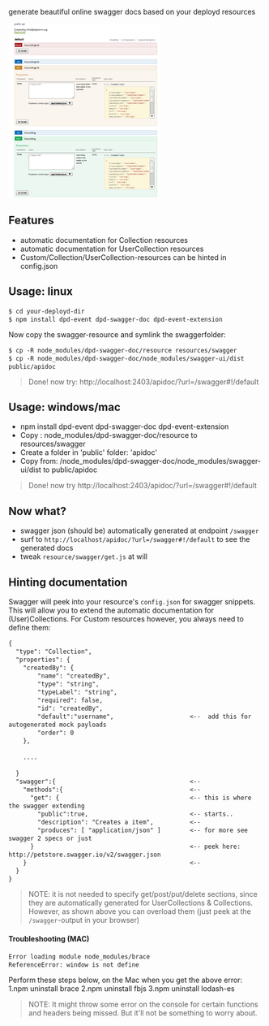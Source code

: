 generate beautiful online swagger docs based on your deployd resources

<img src="https://github.com/coderofsalvation/dpd-swagger-doc/raw/master/screenshot.png"/>

## Features

* automatic documentation for Collection resources 
* automatic documentation for UserCollection resources 
* Custom/Collection/UserCollection-resources can be hinted in config.json

## Usage: linux

    $ cd your-deployd-dir
    $ npm install dpd-event dpd-swagger-doc dpd-event-extension

Now copy the swagger-resource and symlink the swaggerfolder:

    $ cp -R node_modules/dpd-swagger-doc/resource resources/swagger
    $ cp -R node_modules/dpd-swagger-doc/node_modules/swagger-ui/dist public/apidoc

> Done! now try: http://localhost:2403/apidoc/?url=/swagger#!/default

## Usage: windows/mac

* npm install dpd-event dpd-swagger-doc dpd-event-extension
* Copy : node_modules/dpd-swagger-doc/resource to resources/swagger
* Create a folder in 'public' folder: 'apidoc'
* Copy from: /node_modules/dpd-swagger-doc/node_modules/swagger-ui/dist to public/apidoc

> Done! now try http://localhost:2403/apidoc/?url=/swagger#!/default

## Now what?

* swagger json (should be) automatically generated at endpoint `/swagger`
* surf to `http://localhost/apidoc/?url=/swagger#!/default` to see the generated docs 
* tweak `resource/swagger/get.js` at will

## Hinting documentation 

Swagger will peek into your resource's `config.json` for swagger snippets.
This will allow you to extend the automatic documentation for (User)Collections.
For Custom resources however, you always need to  define them:

    {
      "type": "Collection",                
      "properties": {
        "createdBy": {
            "name": "createdBy",
            "type": "string",
            "typeLabel": "string",
            "required": false,
            "id": "createdBy",
            "default":"username",                     <--  add this for autogenerated mock payloads 
            "order": 0
        },

        ....

      }
      "swagger":{                                     <--
        "methods":{                                   <--
          "get": {                                    <-- this is where the swagger extending 
            "public":true,                            <-- starts.. 
            "description": "Creates a item",          <--
            "produces": [ "application/json" ]        <-- for more see swagger 2 specs or just
          }                                           <-- peek here: http://petstore.swagger.io/v2/swagger.json
        }                                             <--
      }
    }

> NOTE: it is not needed to specify get/post/put/delete sections, since they are automatically generated for 
>	UserCollections & Collections. However, as shown above you can overload them (just peek at the `/swagger`-output in your browser) 

#### Troubleshooting  (MAC)

```
Error loading module node_modules/brace
ReferenceError: window is not define
```

Perform these steps below, on the Mac when you get the above error:
1.npm uninstall brace
2.npm uninstall fbjs
3.npm uninstall lodash-es

> NOTE: It might throw some error on the console for certain functions and headers being missed. But it'll not be something to worry about.
